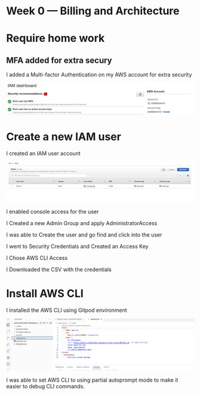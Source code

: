 # Week 0 — Billing and Architecture

# Require home work

## MFA added for extra secury

I added a Multi-factor Authentication on my AWS account for extra security

![](https://github.com/urstrulybutch/aws-bootcamp-cruddur-2023/blob/week-0/journal/assets/AWS-MFA-FILE.png)

# Create a new IAM user

I created an IAM user account


![screenshot of iam user](https://github.com/urstrulybutch/aws-bootcamp-cruddur-2023/blob/week-0/journal/assets/aws-iamuser-screenmunch.png)

I enabled console access for the user

I Created a new Admin Group and apply AdministratorAccess

I was able to Create the user and go find and click into the user

I went to  Security Credentials and Created an Access Key

I Chose AWS CLI Access

I Downloaded the CSV with the credentials

# Install AWS CLI

I installed the AWS CLI using Gitpod environment

![](https://github.com/urstrulybutch/aws-bootcamp-cruddur-2023/blob/week-0/journal/assets/GITPOD-SCREENSHOT.png)

I was able to set AWS CLI to using partial autoprompt mode to make it easier to debug CLI commands.
